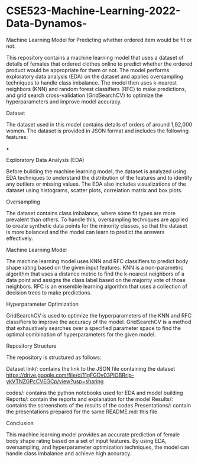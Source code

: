 # CSE523-Machine-Learning-2022-Data-Dynamos-

Machine Learning Model for Predicting whether ordered item would be fit or not.

This repository contains a machine learning model that uses a dataset of details of females that ordered clothes online  to predict whether the ordered product would be appropriate for them or not. The model performs exploratory data analysis (EDA) on the dataset and applies oversampling techniques to handle class imbalance. The model then uses k-nearest neighbors (KNN) and random forest classifiers (RFC) to make predictions, and grid search cross-validation (GridSearchCV) to optimize the hyperparameters and improve model accuracy.

Dataset

The dataset used in this model contains details of orders of around 1,92,000 women. The dataset is provided in JSON format and includes the following  features:

•	

Exploratory Data Analysis (EDA)

Before building the machine learning model, the dataset is analyzed using EDA techniques to understand the distribution of the features and to identify any outliers or missing values. The EDA also includes visualizations of the dataset using histograms, scatter plots, correlation matrix and box plots.

Oversampling

The dataset contains class imbalance, where some fit types are more prevalent than others. To handle this, oversampling techniques are applied to create synthetic data points for the minority classes, so that the dataset is more balanced and the model can learn to predict the answers effectively.

Machine Learning Model

The machine learning model uses KNN and RFC classifiers to predict body shape rating based on the given input features. KNN is a non-parametric algorithm that uses a distance metric to find the k-nearest neighbors of a data point and assigns the class label based on the majority vote of those neighbors. RFC is an ensemble learning algorithm that uses a collection of decision trees to make predictions.

Hyperparameter Optimization

GridSearchCV is used to optimize the hyperparameters of the KNN and RFC classifiers to improve the accuracy of the model. GridSearchCV is a method that exhaustively searches over a specified parameter space to find the optimal combination of hyperparameters for the given model.

Repository Structure

The repository is structured as follows:

Dataset link/: contains the link to the JSON file containing the dataset
              https://drive.google.com/file/d/11gFGDv03PIOBRrlp-ykVTNZGPcCVEGCp/view?usp=sharing
              
codes/: contains the python notebooks  used for EDA and model building
Reports/: contain the reports and explanation for the model
Results/: contains the screenshots of the results of the codes
Presentations/: contain the presentations prepared for the same
README.md: this file

Conclusion

This machine learning model provides an accurate prediction of female body shape rating based on a set of input features. By using EDA, oversampling, and hyperparameter optimization techniques, the model can handle class imbalance and achieve high accuracy.

